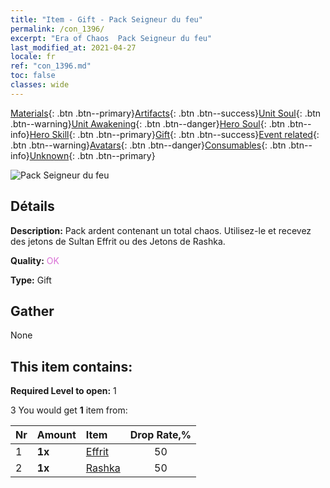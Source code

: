 ```yaml
---
title: "Item - Gift - Pack Seigneur du feu"
permalink: /con_1396/
excerpt: "Era of Chaos  Pack Seigneur du feu"
last_modified_at: 2021-04-27
locale: fr
ref: "con_1396.md"
toc: false
classes: wide
---
```

 [Materials](/ItemsFR/){: .btn .btn--primary}[Artifacts](/ItemsFR/Artifacts/){: .btn .btn--success}[Unit Soul](/ItemsFR/UnitSoul/){: .btn .btn--warning}[Unit Awakening](/ItemsFR/UnitAwakening/){: .btn .btn--danger}[Hero Soul](/ItemsFR/HeroSoul/){: .btn .btn--info}[Hero Skill](/ItemsFR/HeroSkill/){: .btn .btn--primary}[Gift](/ItemsFR/Gift/){: .btn .btn--success}[Event related](/ItemsFR/Events/){: .btn .btn--warning}[Avatars](/ItemsFR/Avatars/){: .btn .btn--danger}[Consumables](/ItemsFR/Consumables/){: .btn .btn--info}[Unknown](/ItemsFR/Unknown/){: .btn .btn--primary}

 ![Pack Seigneur du feu](/images/t/i_907010.png)

## Détails
 **Description:** Pack ardent contenant un total chaos. Utilisez-le et recevez des jetons de Sultan Effrit ou des Jetons de Rashka.

 **Quality:** <span style="color: #DA70D6">OK</span>

 **Type:** Gift

## Gather

  None

## This item contains:

 **Required Level to open:** 1

 3 You would get **1** item  from:

  | Nr | Amount |     Item    | Drop Rate,% |
  |:---|:-------|:------------|:---------:|
  | 1 |  **1x** | [Effrit](/ItemsFR/unt_231/) | 50 | 
  | 2 |  **1x** | [Rashka](/ItemsFR/her_384/) | 50 | 
